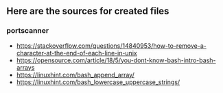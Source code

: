 Here are the sources for created files
---
### portscanner
* https://stackoverflow.com/questions/14840953/how-to-remove-a-character-at-the-end-of-each-line-in-unix
* https://opensource.com/article/18/5/you-dont-know-bash-intro-bash-arrays
* https://linuxhint.com/bash_append_array/
* https://linuxhint.com/bash_lowercase_uppercase_strings/
